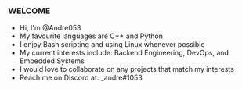### **WELCOME** ###

- Hi, I'm @Andre053
- My favourite languages are C++ and Python
- I enjoy Bash scripting and using Linux whenever possible
- My current interests include: Backend Engineering, DevOps, and Embedded Systems 
- I would love to collaborate on any projects that match my interests
- Reach me on Discord at: _andre#1053
<!--
**Andre053/Andre053** is a ✨ _special_ ✨ repository because its `README.md` (this file) appears on your GitHub profile.

Here are some ideas to get you started:

- 🔭 I’m currently working on ...
- 🌱 I’m currently learning ...
- 👯 I’m looking to collaborate on ...
- 🤔 I’m looking for help with ...
- 💬 Ask me about ...
- 📫 How to reach me: ...
- 😄 Pronouns: ...
- ⚡ Fun fact: ...
-->
